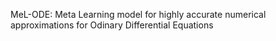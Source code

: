 MeL-ODE: Meta Learning model for highly accurate numerical approximations for Odinary Differential Equations
